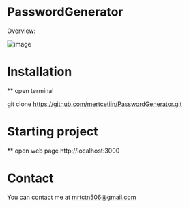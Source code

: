 # PasswordGenerator

Overview:

![image](https://github.com/mertcetiin/PasswordGenerator/assets/102957602/ea0f4914-e226-4b92-93bd-1e64359ebff2)

# Installation

** open terminal

git clone https://github.com/mertcetiin/PasswordGenerator.git


# Starting project

** open web page
http://localhost:3000


# Contact

You can contact me at mrtctn506@gmail.com
